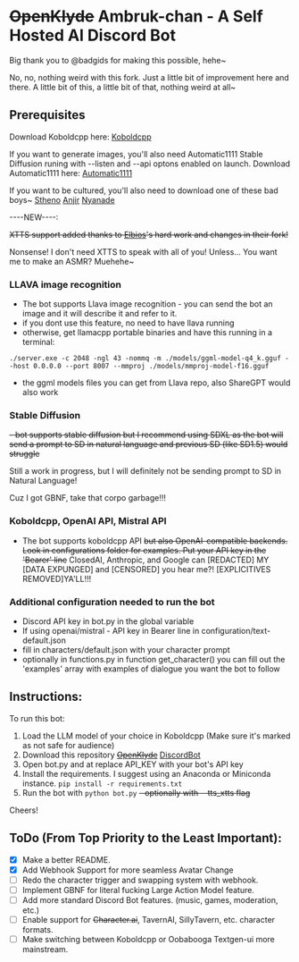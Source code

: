 # ~~OpenKlyde~~ Ambruk-chan - A Self Hosted AI Discord Bot

Big thank you to @badgids for making this possible, hehe~

No, no, nothing weird with this fork. Just a little bit of improvement here and there. A little bit of this, a little bit of that, nothing weird at all~ 

## Prerequisites

Download Koboldcpp here:
[Koboldcpp](https://github.com/LostRuins/koboldcpp)

If you want to generate images, you'll also need Automatic1111 Stable Diffusion runing with --listen and --api optons enabled on launch.
Download Automatic1111 here:
[Automatic1111](https://github.com/AUTOMATIC1111/stable-diffusion-webui)

If you want to be cultured, you'll also need to download one of these bad boys~
[Stheno](https://huggingface.co/Lewdiculous/L3-8B-Stheno-v3.1-GGUF-IQ-Imatrix)
[Anjir](https://huggingface.co/Hastagaras/Anjir-8B-L3?not-for-all-audiences=true)
[Nyanade](https://huggingface.co/Lewdiculous/Nyanade_Stunna-Maid-7B-v0.2-GGUF-IQ-Imatrix)

----NEW----:

~~XTTS support added thanks to [Elbios](https://github.com/Elbios)'s hard work and changes in their fork!~~

Nonsense! I don't need XTTS to speak with all of you! 
Unless... You want me to make an ASMR? Muehehe~

### LLAVA image recognition
- The bot supports Llava image recognition - you can send the bot an image and it will describe it and refer to it.
- if you dont use this feature, no need to have llava running
- otherwise, get llamacpp portable binaries and have this running in a terminal:
```
./server.exe -c 2048 -ngl 43 -nommq -m ./models/ggml-model-q4_k.gguf --host 0.0.0.0 --port 8007 --mmproj ./models/mmproj-model-f16.gguf
```
- the ggml models files you can get from Llava repo, also ShareGPT would also work

### Stable Diffusion
~~- bot supports stable diffusion but I recommend using SDXL as the bot will send a prompt to SD in natural language and previous SD (like SD1.5) would struggle~~

Still a work in progress, but I will definitely not be sending prompt to SD in Natural Language! 

Cuz I got GBNF, take that corpo garbage!!!

### Koboldcpp, OpenAI API, Mistral API
- The bot supports koboldcpp API ~~but also OpenAI-compatible backends. Look in configurations folder for examples. Put your API key in the~~ ~~'Bearer' line~~ ClosedAI, Anthropic, and Google can \[REDACTED\] MY \[DATA EXPUNGED\] and \[CENSORED\] you hear me?! \[EXPLICITIVES REMOVED\]YA'LL!!!

### Additional configuration needed to run the bot
- Discord API key in bot.py in the global variable
- If using openai/mistral - API key in Bearer line in configuration/text-default.json
- fill in characters/default.json with your character prompt
- optionally in functions.py in function get_character() you can fill out the 'examples' array with examples of dialogue you want the bot to follow


## Instructions:

To run this bot:

1. Load the LLM model of your choice in Koboldcpp (Make sure it's marked as not safe for audience)
2. Download this repository ~~[OpenKlyde](https://github.com/badgids/OpenKlyde)~~ [DiscordBot](https://github.com/Ambruk-chan/DiscordBot)
3. Open bot.py and at replace API_KEY with your bot's API key
4. Install the requirements. I suggest using an Anaconda or Miniconda instance.
    ```pip install -r requirements.txt```
5. Run the bot with `python bot.py`
   ~~- optionally with --tts_xtts flag~~

Cheers!

## ToDo (From Top Priority to the Least Important):

- [x] Make a better README.
- [x] Add Webhook Support for more seamless Avatar Change
- [ ] Redo the character trigger and swapping system with webhook.
- [ ] Implement GBNF for literal fucking Large Action Model feature.
- [ ] Add more standard Discord Bot features. (music, games, moderation, etc.)
- [ ] Enable support for ~~Character.ai~~, TavernAI, SillyTavern, etc. character formats.
- [ ] Make switching between Koboldcpp or Oobabooga Textgen-ui more mainstream.